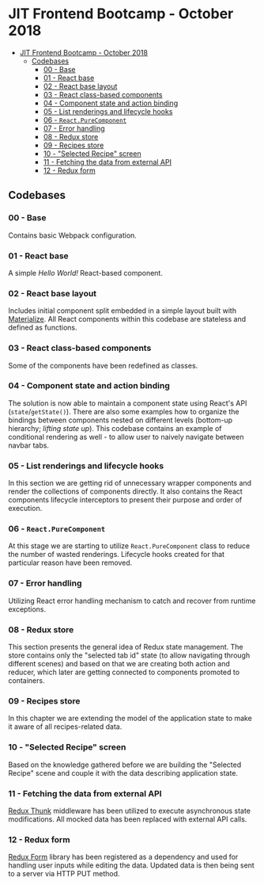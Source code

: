 # JIT Frontend Bootcamp - October 2018

- [JIT Frontend Bootcamp - October 2018](#jit-frontend-bootcamp---october-2018)
  - [Codebases](#codebases)
    - [00 - Base](#00---base)
    - [01 - React base](#01---react-base)
    - [02 - React base layout](#02---react-base-layout)
    - [03 - React class-based components](#03---react-class-based-components)
    - [04 - Component state and action binding](#04---component-state-and-action-binding)
    - [05 - List renderings and lifecycle hooks](#05---list-renderings-and-lifecycle-hooks)
    - [06 - `React.PureComponent`](#06---reactpurecomponent)
    - [07 - Error handling](#07---error-handling)
    - [08 - Redux store](#08---redux-store)
    - [09 - Recipes store](#09---recipes-store)
    - [10 - "Selected Recipe" screen](#10---selected-recipe-screen)
    - [11 - Fetching the data from external API](#11---fetching-the-data-from-external-api)
    - [12 - Redux form](#12---redux-form)


## Codebases
### 00 - Base
Contains basic Webpack configuration.
### 01 - React base
A simple *Hello World!* React-based component.
### 02 - React base layout
Includes initial component split embedded in a simple layout built with [Materialize](http://materializecss.com/). All React components within this codebase are stateless and defined as functions.
### 03 - React class-based components
Some of the components have been redefined as classes.
### 04 - Component state and action binding
The solution is now able to maintain a component state using React's API (`state`/`getState()`). There are also some examples how to organize the bindings between components nested on different levels (bottom-up hierarchy; *lifting state up*). This codebase contains an example of conditional rendering as well - to allow user to naively navigate between navbar tabs.
### 05 - List renderings and lifecycle hooks
In this section we are getting rid of unnecessary wrapper components and render the collections of components directly. It also contains the React components lifecycle interceptors to present their purpose and order of execution.
### 06 - `React.PureComponent`
At this stage we are starting to utilize `React.PureComponent` class to reduce the number of wasted renderings. Lifecycle hooks created for that particular reason have been removed.
### 07 - Error handling
Utilizing React error handling mechanism to catch and recover from runtime exceptions.
### 08 - Redux store
This section presents the general idea of Redux state management. The store contains only the "selected tab id" state (to allow navigating through different scenes) and based on that we are creating both action and reducer, which later are getting connected to components promoted to containers.
### 09 - Recipes store
In this chapter we are extending the model of the application state to make it aware of all recipes-related data.
### 10 - "Selected Recipe" screen
Based on the knowledge gathered before we are building the "Selected Recipe" scene and couple it with the data describing application state.
### 11 - Fetching the data from external API
[Redux Thunk](https://github.com/gaearon/redux-thunk) middleware has been utilized to execute asynchronous state modifications. All mocked data has been replaced with external API calls.
### 12 - Redux form
[Redux Form](https://redux-form.com/7.2.0/) library has been registered as a dependency and used for handling user inputs while editing the data. Updated data is then being sent to a server via HTTP PUT method.
